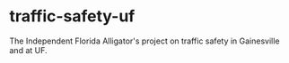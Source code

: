 # traffic-safety-uf
The Independent Florida Alligator's project on traffic safety in Gainesville and at UF.
